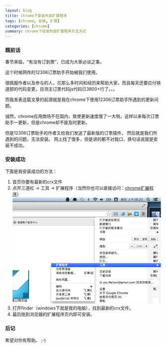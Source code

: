 ```yaml
---
layout: blog
title: chrome下安装外部扩展程序
tags: [chrome, 安装, 扩展]
categories: [chrome]
summary: chrome下安装外部扩展程序方法方式
---
```

### 题前话
春节来临，“有没有订到票”，已成为大家必谈之事。

这个时候网传的12306订票助手开始被我们使用。

很佩服作者以及参与的人，花那么多时间和经历来帮助大家，而且每天还要应付铁道部的代码变更，目测主订票代码js代码已3800+行了。。。

而我发表这篇文章的起源就是我在chrome下使用12306订票助手所遇到的更新问题。

诚然，chrome应用商场不在国内，致使更新速度慢了一大啪，这样以来每次订票助手一更新，但是chrome却不能及时更新。

但是12306订票助手的作者又给我们发送了最新版的订票插件，
然后就是我们所遇到的问题，无法安装。
网上找了很多，但是讲的都不对我口，换句话说就是安装不成功。

### 安装成功
下面是我安装成功的方法：

1. 首页你要有最新的crx文件
2. 点开三道杠 -> 工具 -> 扩展程序（当然你也可以直接访问：[chrome扩展程序](chrome://extensions/)）
![chrome打开扩展程序图](/static/img/chrome-extension.png)
3. 打开finder（windows下就是我的电脑），找到最新的crx文件。
4. 最后拖到浏览器的扩展程序页内即可安装。

### 后记
希望对你有帮助。 ;-)
